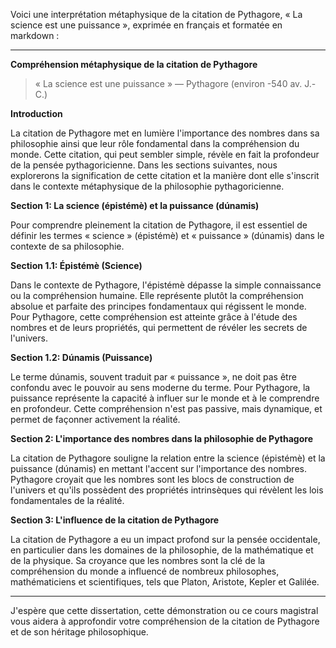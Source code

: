 Voici une interprétation métaphysique de la citation de Pythagore, « La science est une puissance », exprimée en français et formatée en markdown :

---

**Compréhension métaphysique de la citation de Pythagore**

> « La science est une puissance »
> — Pythagore (environ -540 av. J.-C.)

**Introduction**

La citation de Pythagore met en lumière l'importance des nombres dans sa philosophie ainsi que leur rôle fondamental dans la compréhension du monde. Cette citation, qui peut sembler simple, révèle en fait la profondeur de la pensée pythagoricienne. Dans les sections suivantes, nous explorerons la signification de cette citation et la manière dont elle s'inscrit dans le contexte métaphysique de la philosophie pythagoricienne.

**Section 1: La science (épistémè) et la puissance (dúnamis)**

Pour comprendre pleinement la citation de Pythagore, il est essentiel de définir les termes « science » (épistémè) et « puissance » (dúnamis) dans le contexte de sa philosophie.

**Section 1.1: Épistémè (Science)**

Dans le contexte de Pythagore, l'épistémè dépasse la simple connaissance ou la compréhension humaine. Elle représente plutôt la compréhension absolue et parfaite des principes fondamentaux qui régissent le monde. Pour Pythagore, cette compréhension est atteinte grâce à l'étude des nombres et de leurs propriétés, qui permettent de révéler les secrets de l'univers.

**Section 1.2: Dúnamis (Puissance)**

Le terme dúnamis, souvent traduit par « puissance », ne doit pas être confondu avec le pouvoir au sens moderne du terme. Pour Pythagore, la puissance représente la capacité à influer sur le monde et à le comprendre en profondeur. Cette compréhension n'est pas passive, mais dynamique, et permet de façonner activement la réalité.

**Section 2: L'importance des nombres dans la philosophie de Pythagore**

La citation de Pythagore souligne la relation entre la science (épistémè) et la puissance (dúnamis) en mettant l'accent sur l'importance des nombres. Pythagore croyait que les nombres sont les blocs de construction de l'univers et qu'ils possèdent des propriétés intrinsèques qui révèlent les lois fondamentales de la réalité.

**Section 3: L'influence de la citation de Pythagore**

La citation de Pythagore a eu un impact profond sur la pensée occidentale, en particulier dans les domaines de la philosophie, de la mathématique et de la physique. Sa croyance que les nombres sont la clé de la compréhension du monde a influencé de nombreux philosophes, mathématiciens et scientifiques, tels que Platon, Aristote, Kepler et Galilée.

---

J'espère que cette dissertation, cette démonstration ou ce cours magistral vous aidera à approfondir votre compréhension de la citation de Pythagore et de son héritage philosophique.